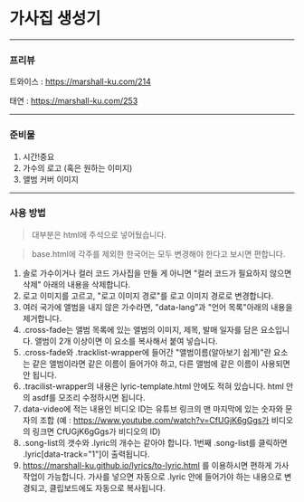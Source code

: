 # 가사집 생성기
***
### 프리뷰

트와이스 : https://marshall-ku.com/214

태연 : https://marshall-ku.com/253

***
### 준비물

1. 시간!중요
2. 가수의 로고 (혹은 원하는 이미지)
3. 앨범 커버 이미지

***
### 사용 방법
>대부분은 html에 주석으로 넣어뒀습니다.

>base.html에 각주를 제외한 한국어는 모두 변경해야 한다고 보시면 편합니다.

1. 솔로 가수이거나 컬러 코드 가사집을 만들 게 아니면 "컬러 코드가 필요하지 않으면 삭제" 아래의 내용을 삭제합니다.
2. 로고 이미지를 고르고, "로고 이미지 경로"를 로고 이미지 경로로 변경합니다.
3. 여러 국가에 앨범을 내지 않은 가수라면, "data-lang"과 "언어 목록"아래의 내용을 제거합니다.
4. .cross-fade는 앨범 목록에 있는 앨범의 이미지, 제목, 발매 일자를 담은 요소입니다. 앨범이 2개 이상이면 이 요소를 복사해서 붙여 넣습니다.
5. .cross-fade와 .tracklist-wrapper에 들어간 "앨범이름(알아보기 쉽게)"란 요소는 같은 앨범이라면 같은 이름이 들어가야 하고, 다른 앨범에 같은 이름이 사용되면 안 됩니다.
6. .tracilist-wrapper의 내용은 lyric-template.html 안에도 적혀 있습니다. html 안의 asdf를 모조리 수정하시면 됩니다.
7. data-video에 적는 내용인 비디오 ID는 유튜브 링크의 맨 마지막에 있는 숫자와 문자의 조합 (예 : https://www.youtube.com/watch?v=CfUGjK6gGgs가 비디오의 링크면 CfUGjK6gGgs가 비디오의 ID)
8. .song-list의 갯수와 .lyric의 개수는 같아야 합니다. 1번째 .song-list를 클릭하면 .lyric[data-track="1"]이 출력됩니다.
9. https://marshall-ku.github.io/lyrics/to-lyric.html 를 이용하시면 편하게 가사 작업이 가능합니다. 가사를 넣으면 자동으로 .lyric 안에 들어가야 하는 내용으로 변경되고, 클립보드에도 자동으로 복사됩니다.
